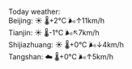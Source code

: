 Today weather:  
Beijing: ☀️   🌡️+2°C 🌬️↑11km/h  
Tianjin: ☀️   🌡️-1°C 🌬️↖7km/h  
Shijiazhuang: ☀️   🌡️+0°C 🌬️↓4km/h  
Tangshan: ☁️   🌡️+0°C 🌬️↑5km/h  
